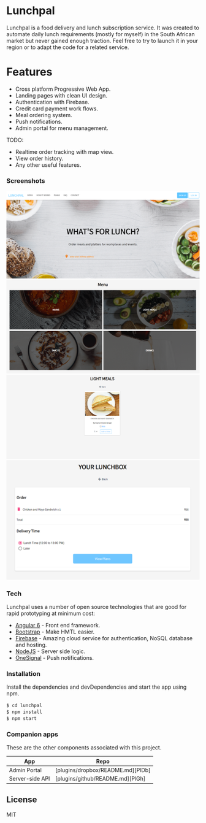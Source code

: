 # Lunchpal

Lunchpal is a food delivery and lunch subscription service. It was created to automate daily lunch requirements (mostly for myself) in the South African market but never gained enough traction. Feel free to try to launch it in your region or to adapt the code for a related service. 


# Features
  
  - Cross platform Progressive Web App.
  - Landing pages with clean UI design.
  - Authentication with Firebase.
  - Credit card payment work flows.
  - Meal ordering system.
  - Push notifications.
  - Admin portal for menu management.


TODO:
  - Realtime order tracking with map view.
  - View order history.
  - Any other useful features.


### Screenshots

![Landing](Screenshots/Landing.PNG)
![Menu](Screenshots/Menu.PNG)
![Meal](Screenshots/Meal.PNG)
![Lunchbox](Screenshots/Lunchbox.PNG)


### Tech
Lunchpal uses a number of open source technologies that are good for rapid prototyping at minimum cost:

* [Angular 6](https://angular.io/) - Front end framework.
* [Bootstrap](https://getbootstrap.com/) - Make HMTL easier.
* [Firebase](https://firebase.google.com/) - Amazing cloud service for authentication, NoSQL database and hosting.
* [NodeJS](https://nodejs.org/) - Server side logic.
* [OneSignal](https://onesignal.com/) - Push notifications.


### Installation

Install the dependencies and devDependencies and start the app using npm.

```sh
$ cd lunchpal
$ npm install
$ npm start
```

### Companion apps

These are the other components associated with this project.

| App | Repo |
| ------ | ------ |
| Admin Portal | [plugins/dropbox/README.md][PlDb] |
| Server-side API | [plugins/github/README.md][PlGh] |


License
----
MIT
